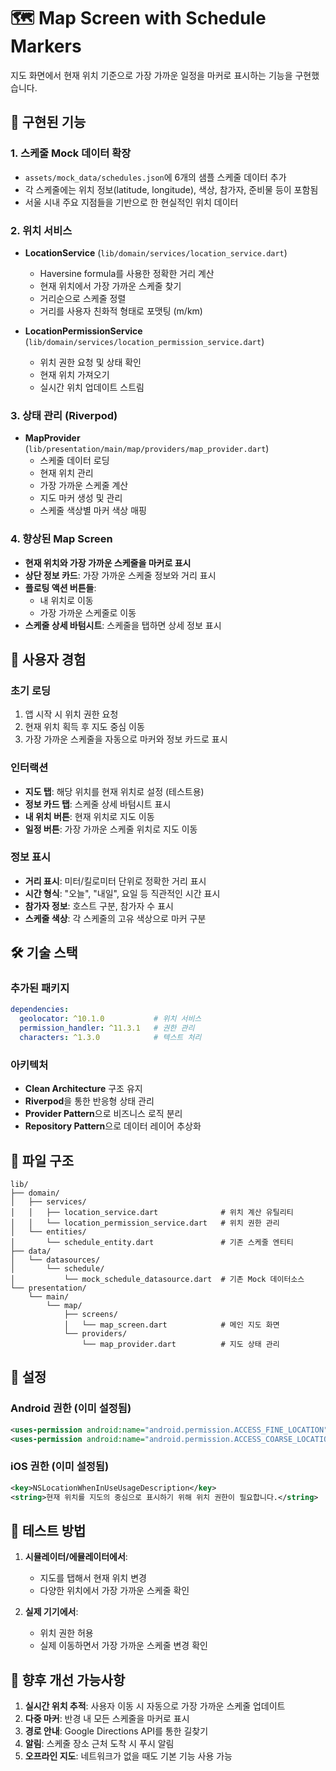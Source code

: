 # 🗺️ Map Screen with Schedule Markers

지도 화면에서 현재 위치 기준으로 가장 가까운 일정을 마커로 표시하는 기능을 구현했습니다.

## 🚀 구현된 기능

### 1. 스케줄 Mock 데이터 확장
- `assets/mock_data/schedules.json`에 6개의 샘플 스케줄 데이터 추가
- 각 스케줄에는 위치 정보(latitude, longitude), 색상, 참가자, 준비물 등이 포함됨
- 서울 시내 주요 지점들을 기반으로 한 현실적인 위치 데이터

### 2. 위치 서비스
- **LocationService** (`lib/domain/services/location_service.dart`)
  - Haversine formula를 사용한 정확한 거리 계산
  - 현재 위치에서 가장 가까운 스케줄 찾기
  - 거리순으로 스케줄 정렬
  - 거리를 사용자 친화적 형태로 포맷팅 (m/km)

- **LocationPermissionService** (`lib/domain/services/location_permission_service.dart`)
  - 위치 권한 요청 및 상태 확인
  - 현재 위치 가져오기
  - 실시간 위치 업데이트 스트림

### 3. 상태 관리 (Riverpod)
- **MapProvider** (`lib/presentation/main/map/providers/map_provider.dart`)
  - 스케줄 데이터 로딩
  - 현재 위치 관리
  - 가장 가까운 스케줄 계산
  - 지도 마커 생성 및 관리
  - 스케줄 색상별 마커 색상 매핑

### 4. 향상된 Map Screen
- **현재 위치와 가장 가까운 스케줄을 마커로 표시**
- **상단 정보 카드**: 가장 가까운 스케줄 정보와 거리 표시
- **플로팅 액션 버튼들**:
  - 내 위치로 이동
  - 가장 가까운 스케줄로 이동
- **스케줄 상세 바텀시트**: 스케줄을 탭하면 상세 정보 표시

## 📱 사용자 경험

### 초기 로딩
1. 앱 시작 시 위치 권한 요청
2. 현재 위치 획득 후 지도 중심 이동
3. 가장 가까운 스케줄을 자동으로 마커와 정보 카드로 표시

### 인터랙션
- **지도 탭**: 해당 위치를 현재 위치로 설정 (테스트용)
- **정보 카드 탭**: 스케줄 상세 바텀시트 표시
- **내 위치 버튼**: 현재 위치로 지도 이동
- **일정 버튼**: 가장 가까운 스케줄 위치로 지도 이동

### 정보 표시
- **거리 표시**: 미터/킬로미터 단위로 정확한 거리 표시
- **시간 형식**: "오늘", "내일", 요일 등 직관적인 시간 표시
- **참가자 정보**: 호스트 구분, 참가자 수 표시
- **스케줄 색상**: 각 스케줄의 고유 색상으로 마커 구분

## 🛠️ 기술 스택

### 추가된 패키지
```yaml
dependencies:
  geolocator: ^10.1.0           # 위치 서비스
  permission_handler: ^11.3.1   # 권한 관리
  characters: ^1.3.0            # 텍스트 처리
```

### 아키텍처
- **Clean Architecture** 구조 유지
- **Riverpod**을 통한 반응형 상태 관리
- **Provider Pattern**으로 비즈니스 로직 분리
- **Repository Pattern**으로 데이터 레이어 추상화

## 📝 파일 구조

```
lib/
├── domain/
│   ├── services/
│   │   ├── location_service.dart              # 위치 계산 유틸리티
│   │   └── location_permission_service.dart   # 위치 권한 관리
│   └── entities/
│       └── schedule_entity.dart               # 기존 스케줄 엔티티
├── data/
│   └── datasources/
│       └── schedule/
│           └── mock_schedule_datasource.dart  # 기존 Mock 데이터소스
└── presentation/
    └── main/
        └── map/
            ├── screens/
            │   └── map_screen.dart            # 메인 지도 화면
            └── providers/
                └── map_provider.dart          # 지도 상태 관리
```

## 🔧 설정

### Android 권한 (이미 설정됨)
```xml
<uses-permission android:name="android.permission.ACCESS_FINE_LOCATION" />
<uses-permission android:name="android.permission.ACCESS_COARSE_LOCATION" />
```

### iOS 권한 (이미 설정됨)
```xml
<key>NSLocationWhenInUseUsageDescription</key>
<string>현재 위치를 지도의 중심으로 표시하기 위해 위치 권한이 필요합니다.</string>
```

## 🧪 테스트 방법

1. **시뮬레이터/에뮬레이터에서**:
   - 지도를 탭해서 현재 위치 변경
   - 다양한 위치에서 가장 가까운 스케줄 확인

2. **실제 기기에서**:
   - 위치 권한 허용
   - 실제 이동하면서 가장 가까운 스케줄 변경 확인

## 🚀 향후 개선 가능사항

1. **실시간 위치 추적**: 사용자 이동 시 자동으로 가장 가까운 스케줄 업데이트
2. **다중 마커**: 반경 내 모든 스케줄을 마커로 표시
3. **경로 안내**: Google Directions API를 통한 길찾기
4. **알림**: 스케줄 장소 근처 도착 시 푸시 알림
5. **오프라인 지도**: 네트워크가 없을 때도 기본 기능 사용 가능
